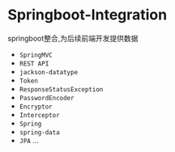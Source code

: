# Springboot-Integration
springboot整合,为后续前端开发提供数据 
+ `SpringMVC`
+ `REST API`
+ `jackson-datatype`
+ `Token`
+ `ResponseStatusException`
+ `PasswordEncoder`
+ `Encryptor`
+ `Interceptor`
+ `Spring`
+ `spring-data`
+ `JPA` ... 
